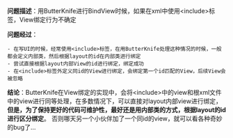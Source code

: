 **问题描述**：用ButterKnife进行BindView时候，如果在xml中使用<include\>标签，View绑定行为不确定

**问题经过**：

	- 在写UI的时候，经常使用<include>标签，在用ButterKnife处理这种情况的时候，一般都会定义内部类，然后根据layout的id在内部类进行绑定
	- 尝试直接根据layout内部View的id进行绑定，绑定成功
	- 在<include>标签外定义同id的View进行绑定，会绑定第一个id匹配的View，后续View会被忽略
	
**结论**：ButterKnife在View绑定的实现中，会将<include\>中的view和根xml文件中的view进行同等处理，在多数情况下，可以直接对layout内部view进行绑定，**但是，为了保持更好的代码可维护性，最好还是用内部类的方式，根据layout的id进行区分绑定**。 否则哪天另一个小伙伴加了一个同id的view，就可以看各种奇妙的bug了...